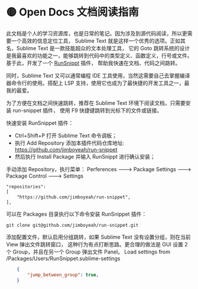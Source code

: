 
# 🟡 Open Docs 文档阅读指南

此文档是个人的学习资源库，也是日常的笔记。因为涉及到源代码阅读，所以更需要一个高效的信息定位工具，
Sublime Text 就是这样一个优秀的选项。正如其名，Sublime Text 是一款技能超众的文本处理工具，
它的 Goto 跳转系统的设计是我最喜欢的功能之一，能够跳转到代码中的类型定义、函数定义，行号或文件。
基于此，开发了一个 [RunSnippt](https://github.com/jimboyeah/run-snippet) 插件，
帮助我快速在文档、代码之间跳转。

同时，Sublime Text 又可以通常编程 IDE 工具使用，当然这需要自己去掌握编译器命令行的使用。搭配上
LSP 支持，使用它也成为了最快捷的开发工具之一，最我的最爱。

为了方便在文档之间快速跳转，推荐在 Sublime Text 环境下阅读文档，只需要安装 run-snippet 插件，
使用 F9 快捷键跳转到光标下的文件或链接。

快速安装 RunSnippet 插件：

- Ctrl+Shift+P 打开 Sublime Text 命令调板；
- 执行 Add Repository 添加本插件代码仓库地址: https://github.com/jimboyeah/run-snippet
- 然后执行 Install Package 并输入 RunSnippt 进行确认安装；

手动添加 Repository，执行菜单： Perferences 🡒 Package Settings 🡒 Package Control 🡒 Settings

    "repositories":
    [
        "https://github.com/jimboyeah/run-snippet",
    ],

可以在 Packages 目录执行以下命令安装 RunSnippet 插件：

    git clone git@github.com/jimboyeah/run-snippet.git

添加配置文件，默认启用分组跳转，如果 Sublime Text 没有设置分组，则在当前 View 弹出文件跳转窗口，
这种行为有点打断思路。更合理的做法是 GUI 设置 2 个 Group，并且在另一个 Group 弹出文件 Panel。
Load settings from /Packages/Users/RunSnippet.sublime-settings

```json
    {
        "jump_between_group": true,
    }
```
